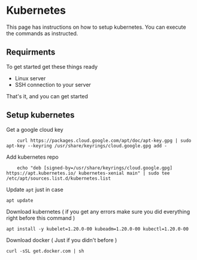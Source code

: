 # Kubernetes
This page has instructions on how to setup kubernetes.
You can execute the commands as instructed.
## Requirments
To get started get these things ready
* Linux server
* SSH connection to your server

That's it, and you can get started
## Setup kubernetes
Get a google cloud key
```console
    curl https://packages.cloud.google.com/apt/doc/apt-key.gpg | sudo apt-key --keyring /usr/share/keyrings/cloud.google.gpg add -
```
Add kubernetes repo
```console
    echo "deb [signed-by=/usr/share/keyrings/cloud.google.gpg] https://apt.kubernetes.io/ kubernetes-xenial main" | sudo tee /etc/apt/sources.list.d/kubernetes.list
```
Update `apt` just in case
```console
apt update
```
Download kubernetes ( if you get any errors make sure you did everything right before this command )
```console
apt install -y kubelet=1.20.0-00 kubeadm=1.20.0-00 kubectl=1.20.0-00
```
Download docker ( Just if you didn't before )
```console
curl -sSL get.docker.com | sh
```
